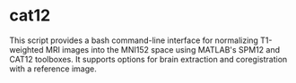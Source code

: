 # cat12
This script provides a bash command-line interface for normalizing T1-weighted MRI images into the MNI152 space using MATLAB's SPM12 and CAT12 toolboxes. It supports options for brain extraction and coregistration with a reference image.
